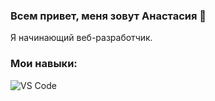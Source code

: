 ### Всем привет, меня зовут Анастасия 👋

Я начинающий веб-разработчик.

### Мои навыки:

![VS Code](https://img.shields.io/badge/-VSCode-1e1e1e?style=flat&logo=visual-studio-code&logoColor=007ACC)
